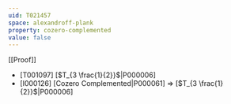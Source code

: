 ```yaml
---
uid: T021457
space: alexandroff-plank
property: cozero-complemented
value: false
---
```

[[Proof]]

* [T001097] [$T_{3 \frac{1}{2}}$|P000006]
* [I000126] [Cozero Complemented|P000061] => [$T_{3 \frac{1}{2}}$|P000006]

